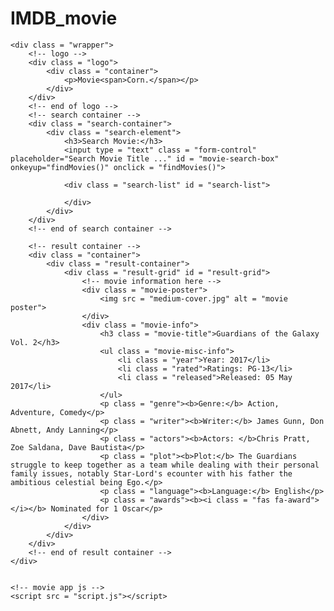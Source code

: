 # IMDB_movie
<!DOCTYPE html>
<html lang="en">
<head>
    <meta charset="UTF-8">
    <meta http-equiv="X-UA-Compatible" content="IE=edge">
    <meta name="viewport" content="width=device-width, initial-scale=1.0">
    <title>Movie Search Website</title>
    <!-- font awesome icons cdn -->
    <link rel="stylesheet" href="https://cdnjs.cloudflare.com/ajax/libs/font-awesome/6.0.0-beta3/css/all.min.css" integrity="sha512-Fo3rlrZj/k7ujTnHg4CGR2D7kSs0v4LLanw2qksYuRlEzO+tcaEPQogQ0KaoGN26/zrn20ImR1DfuLWnOo7aBA==" crossorigin="anonymous" referrerpolicy="no-referrer" />
    <!-- custom css -->
    <link rel = "stylesheet" href = "IMDB.css">
</head>
<body>
    
    <div class = "wrapper">
        <!-- logo -->
        <div class = "logo">
            <div class = "container">
                <p>Movie<span>Corn.</span></p>
            </div>
        </div>
        <!-- end of logo -->
        <!-- search container -->
        <div class = "search-container">
            <div class = "search-element">
                <h3>Search Movie:</h3>
                <input type = "text" class = "form-control" placeholder="Search Movie Title ..." id = "movie-search-box" onkeyup="findMovies()" onclick = "findMovies()">

                <div class = "search-list" id = "search-list">
                    
                </div>
            </div>
        </div>
        <!-- end of search container -->

        <!-- result container -->
        <div class = "container">
            <div class = "result-container">
                <div class = "result-grid" id = "result-grid">
                    <!-- movie information here -->
                    <div class = "movie-poster">
                        <img src = "medium-cover.jpg" alt = "movie poster">
                    </div>
                    <div class = "movie-info">
                        <h3 class = "movie-title">Guardians of the Galaxy Vol. 2</h3>
                        <ul class = "movie-misc-info">
                            <li class = "year">Year: 2017</li>
                            <li class = "rated">Ratings: PG-13</li>
                            <li class = "released">Released: 05 May 2017</li>
                        </ul>
                        <p class = "genre"><b>Genre:</b> Action, Adventure, Comedy</p>
                        <p class = "writer"><b>Writer:</b> James Gunn, Don Abnett, Andy Lanning</p>
                        <p class = "actors"><b>Actors: </b>Chris Pratt, Zoe Saldana, Dave Bautista</p>
                        <p class = "plot"><b>Plot:</b> The Guardians struggle to keep together as a team while dealing with their personal family issues, notably Star-Lord's ecounter with his father the ambitious celestial being Ego.</p>
                        <p class = "language"><b>Language:</b> English</p>
                        <p class = "awards"><b><i class = "fas fa-award"></i></b> Nominated for 1 Oscar</p>
                    </div>
                </div>
            </div>
        </div>
        <!-- end of result container -->
    </div>


    <!-- movie app js -->
    <script src = "script.js"></script>
</body>
</html>
